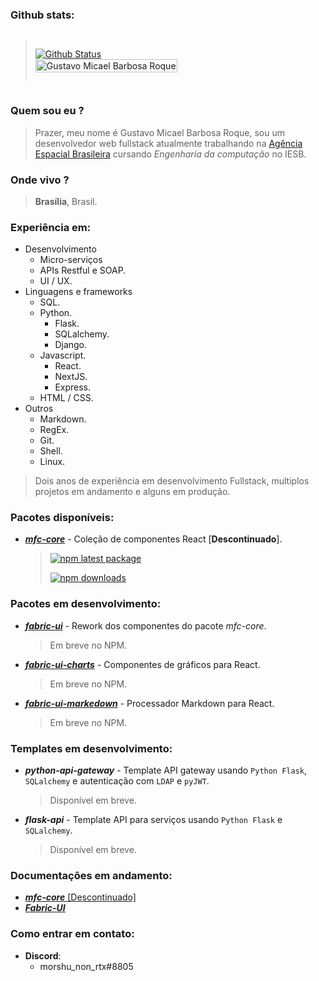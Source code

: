 ### Github stats:

<div style="display: flex; align-items: center; justify-content: space-between; gap: 16px">
  
> [![Github Status](https://github-readme-stats.vercel.app/api?username=FacoBackup&show_icons=true&title_color=fff&icon_color=79ff97&text_color=9f9f9f&bg_color=151515)](https://github.com/FacoBackup/FacoBackup)  
>   <a href="https://github.com/FacoBackup">
> <img height="100%" alt="Gustavo Micael Barbosa Roque" src="https://github-readme-stats.vercel.app/api/top-langs/?username=FacoBackup&layout=compact&theme=material-palenight&langs_count=12" />
> </a>





</div>

### Quem sou eu ?

> Prazer, meu nome é Gustavo Micael Barbosa Roque, sou um desenvolvedor web fullstack atualmente trabalhando na [Agência Espacial Brasileira](https://www.gov.br/aeb/pt-br) cursando *Engenharia da computação* no IESB.

### Onde vivo ?

> **Brasília**, Brasil.


### Experiência em:
- Desenvolvimento
  - Micro-serviços
  - APIs Restful e SOAP. 
  - UI / UX.
- Linguagens e frameworks
  - SQL.
  - Python.
      - Flask.
      - SQLalchemy.
      - Django.
  - Javascript.
      - React.
      - NextJS.
      - Express.
  - HTML / CSS.
- Outros
  - Markdown.
  - RegEx.
  - Git.
  - Shell.
  - Linux.

> Dois anos de experiência em desenvolvimento Fullstack, multiplos projetos em andamento e alguns em produção.


### Pacotes disponíveis:
- [***mfc-core***](https://github.com/FacoBackup/mfc-core) - Coleção de componentes React [**Descontinuado**]. 
  > [![npm latest package](https://img.shields.io/npm/v/mfc-core/latest.svg)](https://www.npmjs.com/package/mfc-core)
  > 
  > [![npm downloads](https://img.shields.io/npm/dm/mfc-core)](https://www.npmjs.com/package/mfc-core)

### Pacotes em desenvolvimento:
- [***fabric-ui***](https://github.com/FacoBackup/fabric-ui) - Rework dos componentes do pacote *mfc-core*.
  > Em breve no NPM.
  
- [***fabric-ui-charts***](https://github.com/FacoBackup/fabric-ui-charts) - Componentes de gráficos para React.
  > Em breve no NPM.

- [***fabric-ui-markedown***](https://github.com/FacoBackup/fabric-ui-markedown) - Processador Markdown para React.
  > Em breve no NPM.


### Templates em desenvolvimento:

- ***python-api-gateway*** - Template API gateway usando `Python Flask`, `SQLalchemy`  e autenticação com `LDAP` e `pyJWT`.
  > Disponível em breve.

- ***flask-api*** - Template API para serviços usando `Python Flask` e `SQLalchemy`.
  > Disponível em breve. 

### Documentações em andamento:
- [***mfc-core*** [Descontinuado]](https://mfc-documentation-vercel.vercel.app/)
- [***Fabric-UI***](https://fabric-ui.vercel.app/)

### Como entrar em contato:
  - **Discord**: 
    - morshu_non_rtx#8805
